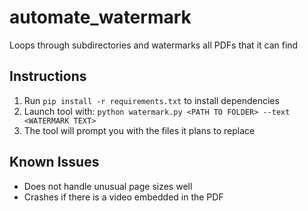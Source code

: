 # automate_watermark
Loops through subdirectories and watermarks all PDFs that it can find

## Instructions

1. Run `pip install -r requirements.txt` to install dependencies
1. Launch tool with:
`python watermark.py <PATH TO FOLDER> --text <WATERMARK TEXT>`
1. The tool will prompt you with the files it plans to replace

## Known Issues

- Does not handle unusual page sizes well
- Crashes if there is a video embedded in the PDF